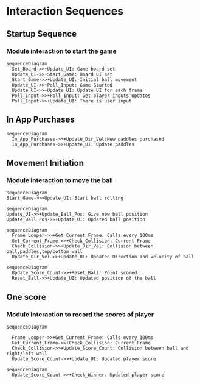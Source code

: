 # Interaction Sequences

## Startup Sequence

### Module interaction to start the game

```mermaid
sequenceDiagram
  Set_Board->>+Update_UI: Game board set
  Update_UI->>+Start_Game: Board UI set
  Start_Game->>+Update_UI: Initial ball movement
  Update_UI->>+Poll_Input: Game Started
  Update_UI->>+Update_UI: Update UI for each frame
  Poll_Input->>+Poll_Input: Get player inputs updates
  Poll_Input->>+Update_UI: There is user input
```

## In App Purchases

```mermaid
sequenceDiagram
  In_App_Purchases->>+Update_Dir_Vel:New paddles purchased
  In_App_Purchases->>+Update_UI: Update paddles
```

## Movement Initiation

### Module interaction to move the ball

```mermaid
sequenceDiagram
Start_Game->>+Update_UI: Start ball rolling
```

```mermaid
sequenceDiagram
Update_UI->>+Update_Ball_Pos: Give new ball position
Update_Ball_Pos->>+Update_UI: Updated ball position
```

```mermaid
sequenceDiagram
  Frame_Looper->>+Get_Current_Frame: Calls every 100ms
  Get_Current_Frame->>+Check_Collision: Current Frame
  Check_Collision->>+Update_Dir_Vel: Collision between ball,paddles,top/bottom wall
  Update_Dir_Vel->>+Update_UI: Updated Direction and velocity of ball
```

```mermaid
sequenceDiagram
  Update_Score_Count->>+Reset_Ball: Point scored
  Reset_Ball->>+Update_UI: Updated position of the ball
```

## One score

### Module interaction to record the scores of player

```mermaid
sequenceDiagram

  Frame_Looper->>+Get_Current_Frame: Calls every 100ms
  Get_Current_Frame->>+Check_Collision: Current Frame
  Check_Collision->>+Update_Score_Count: Collision between ball and right/left wall
  Update_Score_Count->>+Update_UI: Updated player score
```

```mermaid
sequenceDiagram
  Update_Score_Count->>+Check_Winner: Updated player score
```
